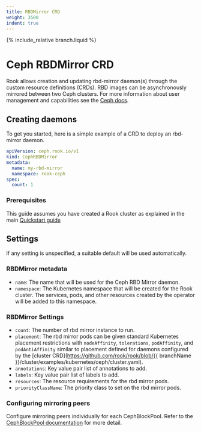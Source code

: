 ```yaml
---
title: RBDMirror CRD
weight: 3500
indent: true
---
```

{% include_relative branch.liquid %}

# Ceph RBDMirror CRD

Rook allows creation and updating rbd-mirror daemon(s) through the custom resource definitions (CRDs).
RBD images can be asynchronously mirrored between two Ceph clusters.
For more information about user management and capabilities see the [Ceph docs](https://docs.ceph.com/docs/master/rbd/rbd-mirroring/).

## Creating daemons

To get you started, here is a simple example of a CRD to deploy an rbd-mirror daemon.

```yaml
apiVersion: ceph.rook.io/v1
kind: CephRBDMirror
metadata:
  name: my-rbd-mirror
  namespace: rook-ceph
spec:
  count: 1
```

### Prerequisites

This guide assumes you have created a Rook cluster as explained in the main [Quickstart guide](ceph-quickstart.md)

## Settings

If any setting is unspecified, a suitable default will be used automatically.

### RBDMirror metadata

* `name`: The name that will be used for the Ceph RBD Mirror daemon.
* `namespace`: The Kubernetes namespace that will be created for the Rook cluster. The services, pods, and other resources created by the operator will be added to this namespace.

### RBDMirror Settings

* `count`: The number of rbd mirror instance to run.
* `placement`: The rbd mirror pods can be given standard Kubernetes placement restrictions with `nodeAffinity`, `tolerations`, `podAffinity`, and `podAntiAffinity` similar to placement defined for daemons configured by the [cluster CRD](https://github.com/rook/rook/blob/{{ branchName }}/cluster/examples/kubernetes/ceph/cluster.yaml).
* `annotations`: Key value pair list of annotations to add.
* `labels`: Key value pair list of labels to add.
* `resources`: The resource requirements for the rbd mirror pods.
* `priorityClassName`: The priority class to set on the rbd mirror pods.

### Configuring mirroring peers

Configure mirroring peers individually for each CephBlockPool. Refer to the
[CephBlockPool documentation](ceph-pool-crd.md#mirroring) for more detail.
